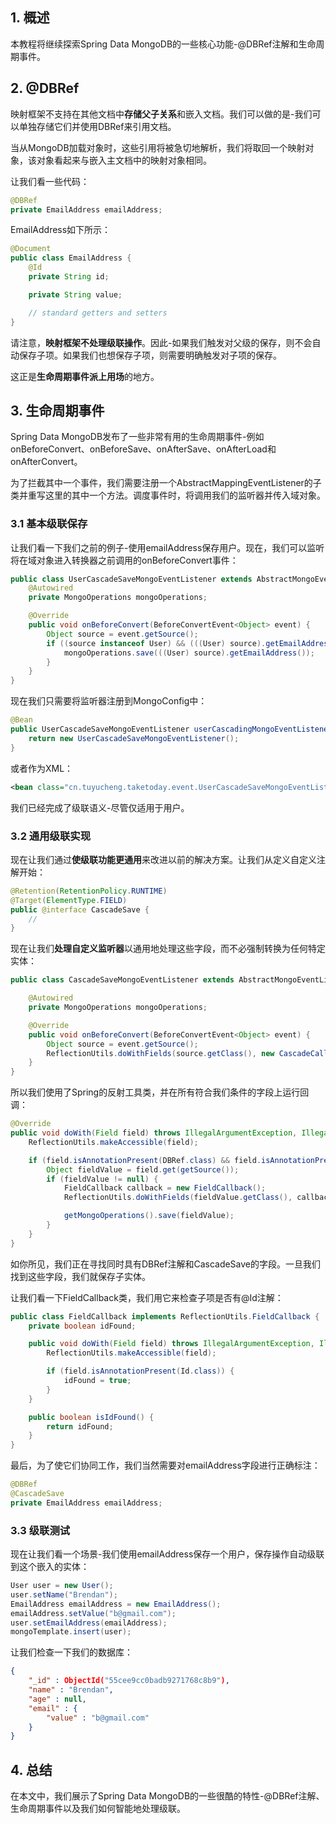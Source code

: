 ## 1. 概述

本教程将继续探索Spring Data MongoDB的一些核心功能-@DBRef注解和生命周期事件。

## 2. @DBRef

映射框架不支持在其他文档中**存储父子关系**和嵌入文档。我们可以做的是-我们可以单独存储它们并使用DBRef来引用文档。

当从MongoDB加载对象时，这些引用将被急切地解析，我们将取回一个映射对象，该对象看起来与嵌入主文档中的映射对象相同。

让我们看一些代码：

```java
@DBRef
private EmailAddress emailAddress;
```

EmailAddress如下所示：

```java
@Document
public class EmailAddress {
    @Id
    private String id;

    private String value;

    // standard getters and setters
}
```

请注意，**映射框架不处理级联操作**。因此-如果我们触发对父级的保存，则不会自动保存子项。如果我们也想保存子项，则需要明确触发对子项的保存。

这正是**生命周期事件派上用场**的地方。

## 3. 生命周期事件

Spring Data MongoDB发布了一些非常有用的生命周期事件-例如onBeforeConvert、onBeforeSave、onAfterSave、onAfterLoad和onAfterConvert。

为了拦截其中一个事件，我们需要注册一个AbstractMappingEventListener的子类并重写这里的其中一个方法。调度事件时，将调用我们的监听器并传入域对象。

### 3.1 基本级联保存

让我们看一下我们之前的例子-使用emailAddress保存用户。现在，我们可以监听将在域对象进入转换器之前调用的onBeforeConvert事件：

```java
public class UserCascadeSaveMongoEventListener extends AbstractMongoEventListener<Object> {
    @Autowired
    private MongoOperations mongoOperations;

    @Override
    public void onBeforeConvert(BeforeConvertEvent<Object> event) {
        Object source = event.getSource();
        if ((source instanceof User) && (((User) source).getEmailAddress() != null)) {
            mongoOperations.save(((User) source).getEmailAddress());
        }
    }
}
```

现在我们只需要将监听器注册到MongoConfig中：

```java
@Bean
public UserCascadeSaveMongoEventListener userCascadingMongoEventListener() {
    return new UserCascadeSaveMongoEventListener();
}
```

或者作为XML：

```xml
<bean class="cn.tuyucheng.taketoday.event.UserCascadeSaveMongoEventListener" />
```

我们已经完成了级联语义-尽管仅适用于用户。

### 3.2 通用级联实现

现在让我们通过**使级联功能更通用**来改进以前的解决方案。让我们从定义自定义注解开始：

```java
@Retention(RetentionPolicy.RUNTIME)
@Target(ElementType.FIELD)
public @interface CascadeSave {
    //
}
```

现在让我们**处理自定义监听器**以通用地处理这些字段，而不必强制转换为任何特定实体：

```java
public class CascadeSaveMongoEventListener extends AbstractMongoEventListener<Object> {

    @Autowired
    private MongoOperations mongoOperations;

    @Override
    public void onBeforeConvert(BeforeConvertEvent<Object> event) {
        Object source = event.getSource();
        ReflectionUtils.doWithFields(source.getClass(), new CascadeCallback(source, mongoOperations));
    }
}
```

所以我们使用了Spring的反射工具类，并在所有符合我们条件的字段上运行回调：

```java
@Override
public void doWith(Field field) throws IllegalArgumentException, IllegalAccessException {
    ReflectionUtils.makeAccessible(field);

    if (field.isAnnotationPresent(DBRef.class) && field.isAnnotationPresent(CascadeSave.class)) {
        Object fieldValue = field.get(getSource());
        if (fieldValue != null) {
            FieldCallback callback = new FieldCallback();
            ReflectionUtils.doWithFields(fieldValue.getClass(), callback);

            getMongoOperations().save(fieldValue);
        }
    }
}
```

如你所见，我们正在寻找同时具有DBRef注解和CascadeSave的字段。一旦我们找到这些字段，我们就保存子实体。

让我们看一下FieldCallback类，我们用它来检查子项是否有@Id注解：

```java
public class FieldCallback implements ReflectionUtils.FieldCallback {
    private boolean idFound;

    public void doWith(Field field) throws IllegalArgumentException, IllegalAccessException {
        ReflectionUtils.makeAccessible(field);

        if (field.isAnnotationPresent(Id.class)) {
            idFound = true;
        }
    }

    public boolean isIdFound() {
        return idFound;
    }
}
```

最后，为了使它们协同工作，我们当然需要对emailAddress字段进行正确标注：

```java
@DBRef
@CascadeSave
private EmailAddress emailAddress;
```

### 3.3 级联测试

现在让我们看一个场景-我们使用emailAddress保存一个用户，保存操作自动级联到这个嵌入的实体：

```java
User user = new User();
user.setName("Brendan");
EmailAddress emailAddress = new EmailAddress();
emailAddress.setValue("b@gmail.com");
user.setEmailAddress(emailAddress);
mongoTemplate.insert(user);
```

让我们检查一下我们的数据库：

```json
{
    "_id" : ObjectId("55cee9cc0badb9271768c8b9"),
    "name" : "Brendan",
    "age" : null,
    "email" : {
        "value" : "b@gmail.com"
    }
}
```

## 4. 总结

在本文中，我们展示了Spring Data MongoDB的一些很酷的特性-@DBRef注解、生命周期事件以及我们如何智能地处理级联。